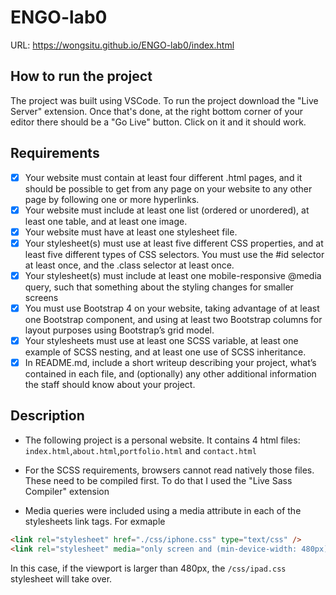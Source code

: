 # ENGO-lab0

URL: https://wongsitu.github.io/ENGO-lab0/index.html

## How to run the project
The project was built using VSCode. To run the project download the "Live Server" extension. Once that's done, at the right bottom corner of your editor there should be a "Go Live" button. Click on it and it should work.

## Requirements

- [x] Your website must contain at least four different .html pages, and it should be possible to get from any page on your website to any other page by following one or more hyperlinks.
- [x] Your website must include at least one list (ordered or unordered), at least one table, and at least one image.
- [x] Your website must have at least one stylesheet file.
- [x] Your stylesheet(s) must use at least five different CSS properties, and at least five different types of CSS selectors. You must use the #id selector at least once, and the .class selector at least once.
- [x] Your stylesheet(s) must include at least one mobile-responsive @media query, such that something about the styling changes for smaller screens
- [x] You must use Bootstrap 4 on your website, taking advantage of at least one Bootstrap component, and using at least two Bootstrap columns for layout purposes using Bootstrap’s grid model.
- [x] Your stylesheets must use at least one SCSS variable, at least one example of SCSS nesting, and at least one use of SCSS inheritance.
- [x] In README.md, include a short writeup describing your project, what’s contained in each file, and (optionally) any other additional information the staff should know about your project.

## Description
- The following project is a personal website. It contains 4 html files: ```index.html```,```about.html```,```portfolio.html``` and ```contact.html```

- For the SCSS requirements, browsers cannot read natively those files. These need to be compiled first. To do that I used the "Live Sass Compiler" extension

- Media queries were included using a media attribute in each of the stylesheets link tags. For exmaple
```html
<link rel="stylesheet" href="./css/iphone.css" type="text/css" />
<link rel="stylesheet" media="only screen and (min-device-width: 480px)" href="./css/ipad.css" type="text/css" />
```
In this case, if the viewport is larger than 480px, the ```/css/ipad.css``` stylesheet will take over.